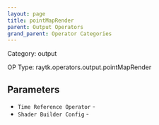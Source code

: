 ```yaml
---
layout: page
title: pointMapRender
parent: Output Operators
grand_parent: Operator Categories
---
```


Category: output

OP Type: raytk.operators.output.pointMapRender

## Parameters

* `Time Reference Operator` - 
* `Shader Builder Config` -
